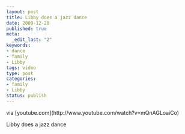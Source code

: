 ```yaml
--- 
layout: post
title: Libby does a jazz dance
date: 2009-12-20
published: true
meta: 
  _edit_last: "2"
keywords: 
- dance
- family
- Libby
tags: video
type: post
categories: 
- family
- Libby
status: publish
---
```

<div class="posterous_bookmarklet_entry">     <div class="posterous_quote_citation">via [youtube.com](http://www.youtube.com/watch?v=mQnAGLoaiCo)</div> 

Libby does a jazz dance

</div>

